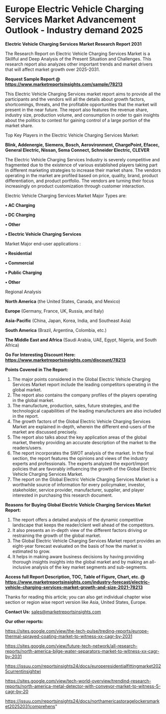  # Europe Electric Vehicle Charging Services Market Advancement Outlook - Industry demand 2025

<strong>Electric Vehicle Charging Services Market Research Report 2031</strong>

The Research Report on Electric Vehicle Charging Services Market is a Skillful and Deep Analysis of the Present Situation and Challenges. This research report also analyzes other important trends and market drivers that will affect market growth over 2025-2031.

<strong>Request Sample Report @ <a href=https://www.marketreportsinsights.com/sample/78213>https://www.marketreportsinsights.com/sample/78213</a></strong>

This Electric Vehicle Charging Services market report aims to provide all the participants and the vendors will all the details about growth factors, shortcomings, threats, and the profitable opportunities that the market will present in the near future. The report also features the revenue share, industry size, production volume, and consumption in order to gain insights about the politics to contest for gaining control of a large portion of the market share.

Top Key Players in the Electric Vehicle Charging Services Market:

<strong>Blink, Addenergie, Siemens, Bosch, Aerovironment, ChargePoint, Efacec, General Electric, Nissan, Sema Connect, Schneider Electric, CLEVER</strong>

The Electric Vehicle Charging Services Industry is severely competitive and fragmented due to the existence of various established players taking part in different marketing strategies to increase their market share. The vendors operating in the market are profiled based on price, quality, brand, product differentiation, and product portfolio. The vendors are turning their focus increasingly on product customization through customer interaction.

Electric Vehicle Charging Services Market Major Types are:

<strong>• AC Charging

• DC Charging

• Other

• Electric Vehicle Charging Services</strong>

Market Major end-user applications :

<strong>• Residential

• Commercial

• Public Charging

• Other</strong>

Regional Analysis

</u><strong><b>North America</b></strong> (the United States, Canada, and Mexico)

<strong><b>Europe </b></strong>(Germany, France, UK, Russia, and Italy)

<strong><b>Asia-Pacific</b></strong> (China, Japan, Korea, India, and Southeast Asia)

<strong><b>South America</b></strong> (Brazil, Argentina, Colombia, etc.)

<strong><b>The Middle East and Africa</b></strong> (Saudi Arabia, UAE, Egypt, Nigeria, and South Africa)

<strong>Go For Interesting Discount Here: <a href=https://www.marketreportsinsights.com/discount/78213>https://www.marketreportsinsights.com/discount/78213</a></strong>

<strong>Points Covered in The Report:</strong>
<ol>
  <li>The major points considered in the Global Electric Vehicle Charging Services Market report include the leading competitors operating in the global market.</li>
  <li>The report also contains the company profiles of the players operating in the global market.</li>
  <li>The manufacture, production, sales, future strategies, and the technological capabilities of the leading manufacturers are also included in the report.</li>
  <li>The growth factors of the Global Electric Vehicle Charging Services Market are explained in-depth, wherein the different end-users of the market are discussed precisely.</li>
  <li>The report also talks about the key application areas of the global market, thereby providing an accurate description of the market to the readers/users.</li>
  <li>The report incorporates the SWOT analysis of the market. In the final section, the report features the opinions and views of the industry experts and professionals. The experts analyzed the export/import policies that are favorably influencing the growth of the Global Electric Vehicle Charging Services Market.</li>
  <li>The report on the Global Electric Vehicle Charging Services Market is a worthwhile source of information for every policymaker, investor, stakeholder, service provider, manufacturer, supplier, and player interested in purchasing this research document.</li>
</ol>
<strong>Reasons for Buying Global Electric Vehicle Charging Services Market Report:</strong>

<ol>
  <li>The report offers a detailed analysis of the dynamic competitive landscape that keeps the reader/client well ahead of the competitors.</li>
  <li>It also presents an in-depth view of the different factors driving or restraining the growth of the global market.</li>
  <li>The Global Electric Vehicle Charging Services Market report provides an eight-year forecast evaluated on the basis of how the market is estimated to grow.</li>
  <li>It helps in making aware business decisions by having providing thorough insights insights into the global market and by making an all-inclusive analysis of the key market segments and sub-segments.</li>
</ol>
<strong>Access full Report Description, TOC, Table of Figure, Chart, etc. @ <a href=https://www.marketreportsinsights.com/industry-forecast/electric-vehicle-charging-services-market-growth-and-size-2021-78213>https://www.marketreportsinsights.com/industry-forecast/electric-vehicle-charging-services-market-growth-and-size-2021-78213</a></strong>


Thanks for reading this article; you can also get individual chapter wise section or region wise report version like Asia, United States, Europe.

<strong>Contact Us:</strong>
sales@marketreportsinsights.com

<strong>Our other reports:</strong>

<a href=https://sites.google.com/view/the-tech-pulse/treding-reports/europe-thermal-sprayed-coating-market-to-witness-xx-cagr-by-2031>https://sites.google.com/view/the-tech-pulse/treding-reports/europe-thermal-sprayed-coating-market-to-witness-xx-cagr-by-2031</a>

<a href=https://sites.google.com/view/future-tech-network/all-research-reports/north-america-bilge-water-separators-market-to-witness-xx-cagr-by-2031>https://sites.google.com/view/future-tech-network/all-research-reports/north-america-bilge-water-separators-market-to-witness-xx-cagr-by-2031</a>

<a href=https://issuu.com/reportsinsights24/docs/europeresidentialfittingmarket2025currentinsightwi>https://issuu.com/reportsinsights24/docs/europeresidentialfittingmarket2025currentinsightwi</a>

<a href=https://sites.google.com/view/tech-world-overview/trendind-research-reports/north-america-metal-detector-with-conveyor-market-to-witness-5-cagr-by-20>https://sites.google.com/view/tech-world-overview/trendind-research-reports/north-america-metal-detector-with-conveyor-market-to-witness-5-cagr-by-20</a>

<a href=https://issuu.com/reportsinsights24/docs/northamericastoragelockersmarket20252031comprehens>https://issuu.com/reportsinsights24/docs/northamericastoragelockersmarket20252031comprehens</a>"
